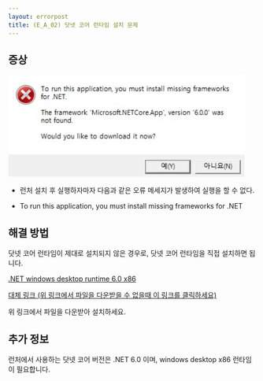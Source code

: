```yaml
---
layout: errorpost
title: (E_A_02) 닷넷 코어 런타임 설치 문제
---
```


## 증상

![E_A_02_01](/assets/E_A_02_01.png)

- 런처 설치 후 실행하자마자 다음과 같은 오류 메세지가 발생하여 실행을 할 수 없다.

- To run this application, you must install missing frameworks for .NET

## 해결 방법

닷넷 코어 런타임이 제대로 설치되지 않은 경우로, 닷넷 코어 런타임을 직접 설치하면 됩니다.

[.NET windows desktop runtime 6.0 x86](https://download.visualstudio.microsoft.com/download/pr/7977218c-1a01-4b69-a8ec-9d9311a6de5b/4c74f995295be78a9ebe1d5fede8f7f3/windowsdesktop-runtime-6.0.1-win-x86.exe)

[대체 링크 (위 링크에서 파일을 다운받을 수 없을때 이 링크를 클릭하세요)](https://drive.google.com/file/d/1rm7jjT-z1GsWviqqtG8OaqfOH8ntc7dG/view?usp=sharing)

위 링크에서 파일을 다운받아 설치하세요.

## 추가 정보

런처에서 사용하는 닷넷 코어 버전은 .NET 6.0 이며, windows desktop x86 런타임이 필요합니다.